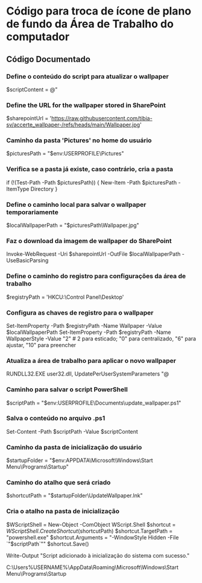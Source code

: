 # Código para troca de ícone de plano de fundo da Área de Trabalho do computador

## Código Documentado

### Define o conteúdo do script para atualizar o wallpaper
$scriptContent = @"
### Define the URL for the wallpaper stored in SharePoint
\$sharepointUrl = 'https://raw.githubusercontent.com/tibia-sv/accerte_wallpaper-/refs/heads/main/Wallpaper.jpg'

### Caminho da pasta 'Pictures' no home do usuário
\$picturesPath = "\$env:USERPROFILE\Pictures"

### Verifica se a pasta já existe, caso contrário, cria a pasta
if (!(Test-Path -Path \$picturesPath)) {
    New-Item -Path \$picturesPath -ItemType Directory
}

### Define o caminho local para salvar o wallpaper temporariamente
\$localWallpaperPath = "\$picturesPath\Wallpaper.jpg"

### Faz o download da imagem de wallpaper do SharePoint
Invoke-WebRequest -Uri \$sharepointUrl -OutFile \$localWallpaperPath -UseBasicParsing

### Define o caminho do registro para configurações da área de trabalho
\$registryPath = 'HKCU:\Control Panel\Desktop'

### Configura as chaves de registro para o wallpaper
Set-ItemProperty -Path \$registryPath -Name Wallpaper -Value \$localWallpaperPath
Set-ItemProperty -Path \$registryPath -Name WallpaperStyle -Value "2" # 2 para esticado; "0" para centralizado, "6" para ajustar, "10" para preencher

### Atualiza a área de trabalho para aplicar o novo wallpaper
RUNDLL32.EXE user32.dll, UpdatePerUserSystemParameters
"@

### Caminho para salvar o script PowerShell
$scriptPath = "$env:USERPROFILE\Documents\update_wallpaper.ps1"

### Salva o conteúdo no arquivo .ps1
Set-Content -Path $scriptPath -Value $scriptContent

### Caminho da pasta de inicialização do usuário
$startupFolder = "$env:APPDATA\Microsoft\Windows\Start Menu\Programs\Startup"

### Caminho do atalho que será criado
$shortcutPath = "$startupFolder\UpdateWallpaper.lnk"

### Cria o atalho na pasta de inicialização
$WScriptShell = New-Object -ComObject WScript.Shell
$shortcut = $WScriptShell.CreateShortcut($shortcutPath)
$shortcut.TargetPath = "powershell.exe"
$shortcut.Arguments = "-WindowStyle Hidden -File `"$scriptPath`""
$shortcut.Save()

Write-Output "Script adicionado à inicialização do sistema com sucesso."

C:\Users\%USERNAME%\AppData\Roaming\Microsoft\Windows\Start Menu\Programs\Startup
